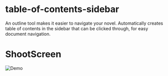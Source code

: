 # table-of-contents-sidebar
An outline tool makes it easier to navigate your novel. Automatically creates table of contents in the sidebar that can be clicked through, for easy document navigation.

# ShootScreen
![Demo](http://www.majiang.life/images/posts/chrome-extension-tutorial.gif)
